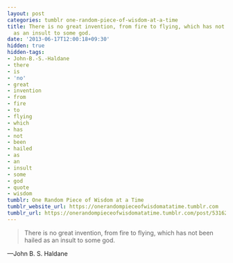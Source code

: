 ```yaml
---
layout: post
categories: tumblr one-random-piece-of-wisdom-at-a-time
title: There is no great invention, from fire to flying, which has not been hailed
  as an insult to some god.
date: '2013-06-17T12:00:18+09:30'
hidden: true
hidden-tags:
- John-B.-S.-Haldane
- there
- is
- 'no'
- great
- invention
- from
- fire
- to
- flying
- which
- has
- not
- been
- hailed
- as
- an
- insult
- some
- god
- quote
- wisdom
tumblr: One Random Piece of Wisdom at a Time
tumblr_website_url: https://onerandompieceofwisdomatatime.tumblr.com
tumblr_url: https://onerandompieceofwisdomatatime.tumblr.com/post/53162839710/there-is-no-great-invention-from-fire-to-flying
---
```

> There is no great invention, from fire to flying, which has not been hailed as an insult to some god.

—John B. S. Haldane
